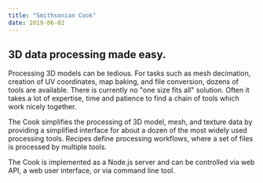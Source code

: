 ```yaml
---
title: "Smithsonian Cook"
date: 2019-06-02
---
```


## 3D data processing made easy.

Processing 3D models can be tedious. For tasks such as mesh decimation, creation of UV coordinates, map baking, and file conversion, dozens of tools are available. There is currently no "one size fits all" solution. Often it takes a lot of expertise, time and patience to find a chain of tools which work nicely together.

The Cook simplifies the processing of 3D model, mesh, and texture data by providing a simplified interface for about a dozen of the most widely used processing tools. Recipes define processing workflows, where a set of files is processed by multiple tools.

The Cook is implemented as a Node.js server and can be controlled via web API, a web user interface, or via command line tool.